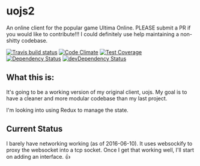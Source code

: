 # uojs2

An online client for the popular game Ultima Online. PLEASE submit a PR if you would like to contribute!!! I could definitely use help maintaining a non-shitty codebase.

[![Travis build status](http://img.shields.io/travis/kevinhikaruevans/uojs2.svg?style=flat)](https://travis-ci.org/kevinhikaruevans/uojs2)
[![Code Climate](https://codeclimate.com/github/kevinhikaruevans/uojs2/badges/gpa.svg)](https://codeclimate.com/github/kevinhikaruevans/uojs2)
[![Test Coverage](https://codeclimate.com/github/kevinhikaruevans/uojs2/badges/coverage.svg)](https://codeclimate.com/github/kevinhikaruevans/uojs2)
[![Dependency Status](https://david-dm.org/kevinhikaruevans/uojs2.svg)](https://david-dm.org/kevinhikaruevans/uojs2)
[![devDependency Status](https://david-dm.org/kevinhikaruevans/uojs2/dev-status.svg)](https://david-dm.org/kevinhikaruevans/uojs2#info=devDependencies)

## What this is:

It's going to be a working version of my original client, uojs. My goal is to have a cleaner and more modular codebase than my last project. 

I'm looking into using Redux to manage the state.

## Current Status

I barely have networking working (as of 2016-06-10). It uses websockify to proxy the websocket into a tcp socket. Once I get that working well, I'll start on adding an interface. :+1:
